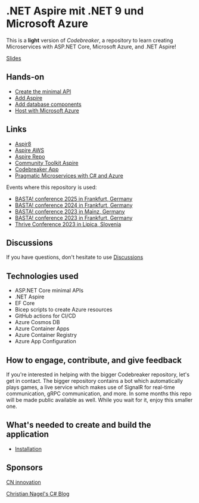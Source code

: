 # .NET Aspire mit .NET 9 und Microsoft Azure

This is a **light** version of *Codebreaker*, a repository to learn creating Microservices with ASP.NET Core, Microsoft Azure, and .NET Aspire!

[Slides](https://github.com/CNILearn/bastaspring2025/blob/main/slides/AspireWorkshop2025.pdf)

## Hands-on

- [Create the minimal API](01-minimalapi.md)
- [Add Aspire](02-aspire.md)
- [Add database components](03-databases.md)
- [Host with Microsoft Azure](04-hosting.md)

## Links

- [Aspir8](https://github.com/prom3theu5/aspirational-manifests)
- [Aspire AWS](https://github.com/aws/integrations-on-dotnet-aspire-for-aws)
- [Aspire Repo](https://github.com/dotnet/aspire)
- [Community Toolkit Aspire](https://github.com/CommunityToolkit/Aspire)
- [Codebreaker App](https://blazor.codebreaker.app)
- [Pragmatic Microservices with C# and Azure](https://github.com/PacktPublishing/Pragmatic-Microservices-with-CSharp-and-Azure)

Events where this repository is used:

* [BASTA! conference 2025 in Frankfurt, Germany](https://www.basta.net)
* [BASTA! conference 2024 in Frankfurt, Germany](https://www.basta.net)
* [BASTA! conference 2023 in Mainz, Germany](https://www.basta.net)
* [BASTA! conference 2023 in Frankfurt, Germany](https://www.basta.net)
* [Thrive Conference 2023 in Lipica, Slovenia](https://www.thriveconf.com/)


## Discussions

If you have questions, don't hesitate to use [Discussions](https://github.com/CodebreakerApp/codebreakerlight/discussions)

## Technologies used

* ASP.NET Core minimal APIs
* .NET Aspire
* EF Core
* Bicep scripts to create Azure resources
* GitHub actions for CI/CD
* Azure Cosmos DB
* Azure Container Apps
* Azure Container Registry
* Azure App Configuration

## How to engage, contribute, and give feedback

If you're interested in helping with the bigger Codebreaker repository, let's get in contact. The bigger repository contains a bot which automatically plays games, a live service which makes use of SignalR for real-time communication, gRPC communication, and more. In some months this repo will be made public available as well. While you wait for it, enjoy this smaller one.

## What's needed to create and build the application

- [Installation](00-installation.md)


## Sponsors

[CN innovation](https://www.cninnovation.com)

[Christian Nagel's C# Blog](https://csharp.christiannagel.com)
